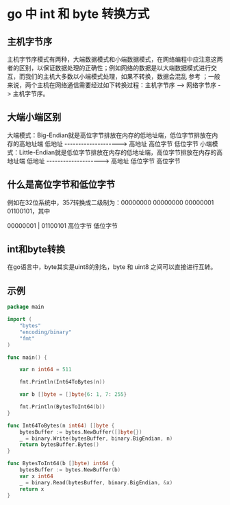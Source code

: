 # go 中 int 和 byte 转换方式

## 主机字节序

主机字节序模式有两种，大端数据模式和小端数据模式，在网络编程中应注意这两者的区别，以保证数据处理的正确性；例如网络的数据是以大端数据模式进行交互，而我们的主机大多数以小端模式处理，如果不转换，数据会混乱 参考 ；一般来说，两个主机在网络通信需要经过如下转换过程：主机字节序 —> 网络字节序 -> 主机字节序。

## 大端小端区别

大端模式：Big-Endian就是高位字节排放在内存的低地址端，低位字节排放在内存的高地址端
低地址 --------------------> 高地址
高位字节                     低位字节
小端模式：Little-Endian就是低位字节排放在内存的低地址端，高位字节排放在内存的高地址端
低地址 --------------------> 高地址
低位字节                     高位字节

## 什么是高位字节和低位字节

例如在32位系统中，357转换成二级制为：00000000 00000000 00000001 01100101，其中

00000001 | 01100101
高位字节    低位字节

## int和byte转换

在go语言中，byte其实是uint8的别名，byte 和 uint8 之间可以直接进行互转。

## 示例

```go
package main

import (
    "bytes"
    "encoding/binary"
    "fmt"
)

func main() {

    var n int64 = 511

    fmt.Println(Int64ToBytes(n))

    var b []byte = []byte{6: 1, 7: 255}

    fmt.Println(BytesToInt64(b))
}

func Int64ToBytes(n int64) []byte {
    bytesBuffer := bytes.NewBuffer([]byte{})
    _ = binary.Write(bytesBuffer, binary.BigEndian, n)
    return bytesBuffer.Bytes()
}

func BytesToInt64(b []byte) int64 {
    bytesBuffer := bytes.NewBuffer(b)
    var x int64
    _ = binary.Read(bytesBuffer, binary.BigEndian, &x)
    return x
}

```
